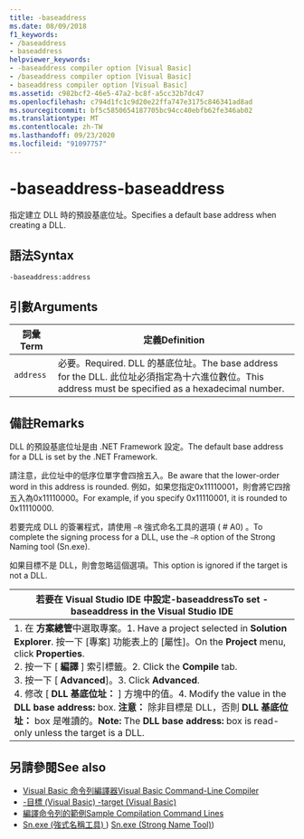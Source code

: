 ```yaml
---
title: -baseaddress
ms.date: 08/09/2018
f1_keywords:
- /baseaddress
- baseaddress
helpviewer_keywords:
- -baseaddress compiler option [Visual Basic]
- /baseaddress compiler option [Visual Basic]
- baseaddress compiler option [Visual Basic]
ms.assetid: c982bcf2-46e5-47a2-bc8f-a5cc32b7dc47
ms.openlocfilehash: c794d1fc1c9d20e22ffa747e3175c846341ad8ad
ms.sourcegitcommit: bf5c5850654187705bc94cc40ebfb62fe346ab02
ms.translationtype: MT
ms.contentlocale: zh-TW
ms.lasthandoff: 09/23/2020
ms.locfileid: "91097757"
---
```

# <a name="-baseaddress"></a><span data-ttu-id="0e67d-102">-baseaddress</span><span class="sxs-lookup"><span data-stu-id="0e67d-102">-baseaddress</span></span>

<span data-ttu-id="0e67d-103">指定建立 DLL 時的預設基底位址。</span><span class="sxs-lookup"><span data-stu-id="0e67d-103">Specifies a default base address when creating a DLL.</span></span>  
  
## <a name="syntax"></a><span data-ttu-id="0e67d-104">語法</span><span class="sxs-lookup"><span data-stu-id="0e67d-104">Syntax</span></span>  
  
```console  
-baseaddress:address  
```  
  
## <a name="arguments"></a><span data-ttu-id="0e67d-105">引數</span><span class="sxs-lookup"><span data-stu-id="0e67d-105">Arguments</span></span>  
  
|<span data-ttu-id="0e67d-106">詞彙</span><span class="sxs-lookup"><span data-stu-id="0e67d-106">Term</span></span>|<span data-ttu-id="0e67d-107">定義</span><span class="sxs-lookup"><span data-stu-id="0e67d-107">Definition</span></span>|  
|---|---|  
|`address`|<span data-ttu-id="0e67d-108">必要。</span><span class="sxs-lookup"><span data-stu-id="0e67d-108">Required.</span></span> <span data-ttu-id="0e67d-109">DLL 的基底位址。</span><span class="sxs-lookup"><span data-stu-id="0e67d-109">The base address for the DLL.</span></span> <span data-ttu-id="0e67d-110">此位址必須指定為十六進位數位。</span><span class="sxs-lookup"><span data-stu-id="0e67d-110">This address must be specified as a hexadecimal number.</span></span>|  
  
## <a name="remarks"></a><span data-ttu-id="0e67d-111">備註</span><span class="sxs-lookup"><span data-stu-id="0e67d-111">Remarks</span></span>  

 <span data-ttu-id="0e67d-112">DLL 的預設基底位址是由 .NET Framework 設定。</span><span class="sxs-lookup"><span data-stu-id="0e67d-112">The default base address for a DLL is set by the .NET Framework.</span></span>  
  
 <span data-ttu-id="0e67d-113">請注意，此位址中的低序位單字會四捨五入。</span><span class="sxs-lookup"><span data-stu-id="0e67d-113">Be aware that the lower-order word in this address is rounded.</span></span> <span data-ttu-id="0e67d-114">例如，如果您指定0x11110001，則會將它四捨五入為0x11110000。</span><span class="sxs-lookup"><span data-stu-id="0e67d-114">For example, if you specify 0x11110001, it is rounded to 0x11110000.</span></span>  
  
 <span data-ttu-id="0e67d-115">若要完成 DLL 的簽署程式，請使用 `–R` 強式命名工具的選項 ( # A0) 。</span><span class="sxs-lookup"><span data-stu-id="0e67d-115">To complete the signing process for a DLL, use the `–R` option of the Strong Naming tool (Sn.exe).</span></span>  
  
 <span data-ttu-id="0e67d-116">如果目標不是 DLL，則會忽略這個選項。</span><span class="sxs-lookup"><span data-stu-id="0e67d-116">This option is ignored if the target is not a DLL.</span></span>  
  
|<span data-ttu-id="0e67d-117">若要在 Visual Studio IDE 中設定-baseaddress</span><span class="sxs-lookup"><span data-stu-id="0e67d-117">To set -baseaddress in the Visual Studio IDE</span></span>|  
|---|  
|<span data-ttu-id="0e67d-118">1. 在 **方案總管**中選取專案。</span><span class="sxs-lookup"><span data-stu-id="0e67d-118">1.  Have a project selected in **Solution Explorer**.</span></span> <span data-ttu-id="0e67d-119">按一下 [專案] 功能表上的 [屬性]。</span><span class="sxs-lookup"><span data-stu-id="0e67d-119">On the **Project** menu, click **Properties**.</span></span> <br /><span data-ttu-id="0e67d-120">2. 按一下 [ **編譯** ] 索引標籤。</span><span class="sxs-lookup"><span data-stu-id="0e67d-120">2.  Click the **Compile** tab.</span></span><br /><span data-ttu-id="0e67d-121">3. 按一下 [ **Advanced**]。</span><span class="sxs-lookup"><span data-stu-id="0e67d-121">3.  Click **Advanced**.</span></span><br /><span data-ttu-id="0e67d-122">4. 修改 [ **DLL 基底位址：** ] 方塊中的值。</span><span class="sxs-lookup"><span data-stu-id="0e67d-122">4.  Modify the value in the **DLL base address:** box.</span></span> <span data-ttu-id="0e67d-123">**注意：**      除非目標是 DLL，否則 **DLL 基底位址：** box 是唯讀的。</span><span class="sxs-lookup"><span data-stu-id="0e67d-123">**Note:**      The **DLL base address:** box is read-only unless the target is a DLL.</span></span>|  
  
## <a name="see-also"></a><span data-ttu-id="0e67d-124">另請參閱</span><span class="sxs-lookup"><span data-stu-id="0e67d-124">See also</span></span>

- [<span data-ttu-id="0e67d-125">Visual Basic 命令列編譯器</span><span class="sxs-lookup"><span data-stu-id="0e67d-125">Visual Basic Command-Line Compiler</span></span>](index.md)
- [<span data-ttu-id="0e67d-126">-目標 (Visual Basic) </span><span class="sxs-lookup"><span data-stu-id="0e67d-126">-target (Visual Basic)</span></span>](target.md)
- [<span data-ttu-id="0e67d-127">編譯命令列的範例</span><span class="sxs-lookup"><span data-stu-id="0e67d-127">Sample Compilation Command Lines</span></span>](sample-compilation-command-lines.md)
- <span data-ttu-id="0e67d-128">[Sn.exe (強式名稱工具) ](../../../framework/tools/sn-exe-strong-name-tool.md)) </span><span class="sxs-lookup"><span data-stu-id="0e67d-128">[Sn.exe (Strong Name Tool)](../../../framework/tools/sn-exe-strong-name-tool.md))</span></span>
